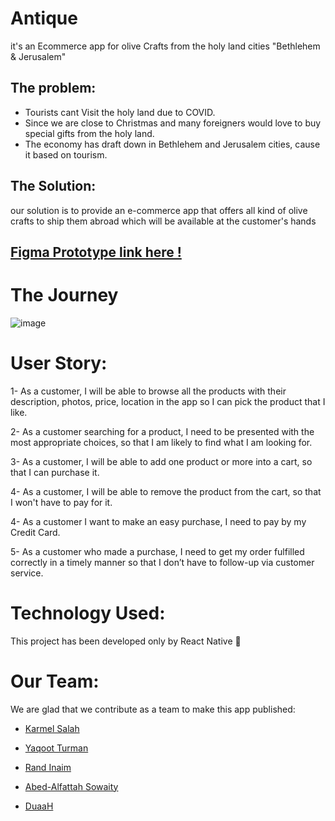 # Antique
it's an Ecommerce app for olive Crafts from the holy land cities "Bethlehem & Jerusalem" 

## The problem:
- Tourists cant Visit the holy land due to COVID.
- Since we are close to Christmas and many foreigners would love to buy special gifts from the holy land.
- The economy has draft down in Bethlehem and Jerusalem cities, cause it based on tourism.


## The Solution:
our solution is to provide an e-commerce app that offers all kind of olive crafts to ship them abroad which will be available at the customer's hands 

## [Figma Prototype link here !](https://www.figma.com/file/2lq92ElwFbCEn91SQ7cOgU/Untitled?node-id=0%3A1)


# The Journey

![image](https://www.linkpicture.com/q/h_12.png)


# User Story:

1- As a customer, I will be able to browse all the products with their description, photos, price, location in the app so I can pick the product that I like.

2- As a customer searching for a product, I need to be presented with the most appropriate choices, so that I am likely to find what I am looking for.

3- As a customer, I will be able to add one product or more into a cart, so that I can purchase it.

4- As a customer, I will be able to remove the product from the cart, so that I won't have to pay for it.

4- As a customer I want to make an easy purchase, I need to pay by my Credit Card.

5- As a customer who made a purchase, I need to get my order fulfilled correctly in a timely manner so that I don’t have to follow-up via customer service.

# Technology Used:
This project has been developed only by  React Native :star_struck:

# Our Team:

We are glad that we contribute as a team to make this app published:
- [Karmel Salah](https://github.com/karmelyoei) 

- [Yaqoot Turman](https://github.com/React-Native-Camp/Antique/commits?author=yaqootturman)
- [Rand Inaim](https://github.com/RandInaim)
- [Abed-Alfattah Sowaity](https://github.com/aboodswiti)
- [DuaaH](https://github.com/DuaaH)










